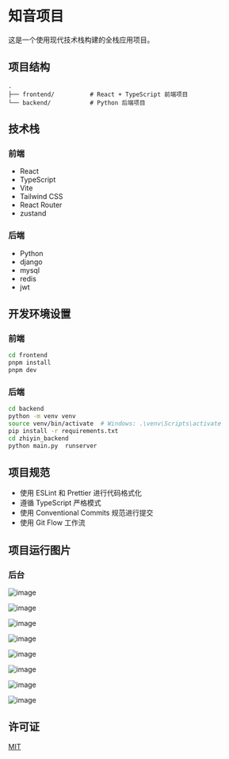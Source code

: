 # 知音项目

这是一个使用现代技术栈构建的全栈应用项目。

## 项目结构

```
.
├── frontend/          # React + TypeScript 前端项目
└── backend/           # Python 后端项目
```

## 技术栈

### 前端
- React
- TypeScript
- Vite
- Tailwind CSS
- React Router
- zustand

### 后端
- Python
- django
- mysql
- redis
- jwt

## 开发环境设置

### 前端
```bash
cd frontend
pnpm install
pnpm dev
```

### 后端
```bash
cd backend
python -m venv venv
source venv/bin/activate  # Windows: .\venv\Scripts\activate
pip install -r requirements.txt
cd zhiyin_backend
python main.py  runserver
```

## 项目规范

- 使用 ESLint 和 Prettier 进行代码格式化
- 遵循 TypeScript 严格模式
- 使用 Conventional Commits 规范进行提交
- 使用 Git Flow 工作流

## 项目运行图片
### 后台

![image](https://github.com/user-attachments/assets/3f2d0e0e-297d-4284-a9e2-c4fdee2b58b8)


![image](https://github.com/user-attachments/assets/0da2f4c5-be85-4795-a1cc-5261ad5ad2a9)


![image](https://github.com/user-attachments/assets/ef586bba-fe53-415d-8c64-830b82220664)


![image](https://github.com/user-attachments/assets/31868c55-da30-4dc4-8f29-2c947c522f94)


![image](https://github.com/user-attachments/assets/29667936-e4d0-40e2-9f22-5860a22c4409)


![image](https://github.com/user-attachments/assets/a79af993-cc8e-4fdf-ae16-01a86bfbcd16)


![image](https://github.com/user-attachments/assets/76750bb3-fba0-4275-8d70-3a3371b18517)


![image](https://github.com/user-attachments/assets/98ec46da-c2b8-4279-b7d9-2c5b7e6d0c6a)

## 许可证

[MIT](LICENSE) 
